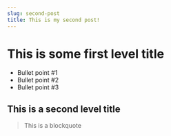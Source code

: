 ```yaml
---
slug: second-post
title: This is my second post!
---
```


# This is some first level title

* Bullet point #1
* Bullet point #2
* Bullet point #3

## This is a second level title

> This is a blockquote
